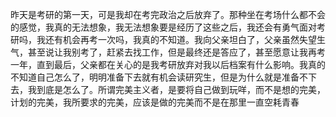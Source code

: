 昨天是考研的第一天，可是我却在考完政治之后放弃了。那种坐在考场什么都不会的感觉，我真的无法想象，我无法想象要是经历了这些之后，我还会有勇气面对考研吗，我还有机会再考一次吗，我真的不知道。我向父亲坦白了，父亲虽然失望生气，甚至说让我别考了，赶紧去找工作，但是最终还是答应了，甚至愿意让我再考一年，直到最后，父亲都在关心的是我考研放弃对我以后档案有什么影响。我真的不知道自己怎么了，明明准备下去就有机会读研究生，但是为什么就是准备不下去，我到底是怎么了。所谓完美主义者，是要将自己做到玩咩，而不是想的完美，计划的完美，我所要求的完美，应该是做的完美而不是在那里一直空耗青春